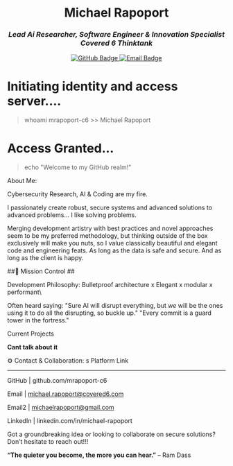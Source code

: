 <!-- 
     README.md 
     Repo: https://github.com/mrapoport-c6/
     Author: Michael Rapoport
     Role: Lead Software Engineer & Solutions Architect @ Covered 6 Security, Moorpark, CA
-->

<h1 align="center">Michael Rapoport</h1>
<h3 align="center">
  <em>Lead Ai Researcher, Software Engineer &amp; Innovation Specialist <br />Covered 6 Thinktank</em>
</h3>

<p align="center">
  <a href="https://github.com/mrapoport-c6">
    <img src="https://img.shields.io/badge/GitHub-mrapoport--c6-informational?style=flat&logo=github&logoColor=white&color=282a36" alt="GitHub Badge"/>
  </a>
  <a href="mailto:mrapoport@covered6.com">
    <img src="https://img.shields.io/badge/Email-michael.rapoport%40covered6.com-blue?style=flat" alt="Email Badge"/>
  </a>
</p>

# Initiating identity and access server....
> whoami
mrapoport-c6 >> Michael Rapoport

# Access Granted...
> echo "Welcome to my GitHub realm!"

About Me:

Cybersecurity Research, AI & Coding are my fire. 

I passionately create robust, secure systems and advanced solutions to advanced problems... I like solving problems. 

Merging development artistry with best practices and novel approaches seem to be my preferred methodology, but thinking outside of the box exclusively will make you nuts, so I value classically beautiful and elegant code and engineering feats. As long as the data is safe and secure. And as long as the client is happy. 

##🔰 Mission Control ##

Development Philosophy:
Bulletproof architecture x Elegant x modular x performant\

Often heard saying: 
"Sure AI will disrupt everything, but *we* will be the ones using it to do all the disrupting, so buckle up."
"Every commit is a guard tower in the fortress."

Current Projects

**Cant talk about it**

⚙️ Contact & Collaboration:
s
Platform	Link
__________________________
GitHub    |	github.com/mrapoport-c6

Email     |	michael.rapoport@covered6.com

Email2    |    michaelrapoport@gmail.com

LinkedIn  |	linkedin.com/in/michael-rapoport


<!-- Add your LinkedIn link -->
Got a groundbreaking idea or looking to collaborate on secure solutions? Don’t hesitate to reach out!!!

<p><b>“The quieter you become, the more you can hear.”</b> – Ram Dass </p>
